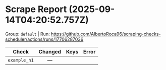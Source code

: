 # Scrape Report (2025-09-14T04:20:52.757Z)

Group: `default`  |  Run: https://github.com/AlbertoRoca96/scraping-checks-scheduler/actions/runs/17706287036

| Check | Changed | Keys | Error |
|---|:---:|:--|:--|
| `example_h1` | — |  |  |
